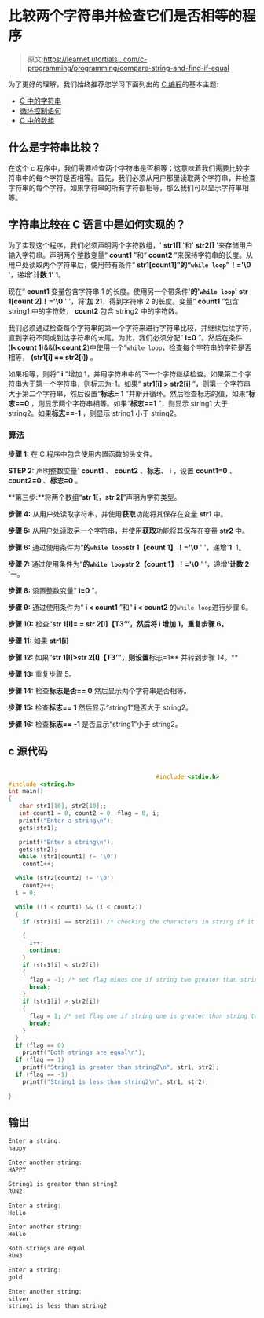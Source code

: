 # 比较两个字符串并检查它们是否相等的程序

> 原文:[https://learnet utortials . com/c-programming/programming/compare-string-and-find-if-equal](https://learnetutorials.com/c-programming/programs/compare-strings-and-find-if-equal)

为了更好的理解，我们始终推荐您学习下面列出的 [C 编程](../ "C programming")的基本主题:

*   [C 中的字符串](../../c-programming/strings)
*   [循环控制语句](../../c-programming/loop-control-statements)
*   [C 中的数组](../../c-programming/array)

## 什么是字符串比较？

在这个 c 程序中，我们需要检查两个字符串是否相等；这意味着我们需要比较字符串中的每个字符是否相等。首先，我们必须从用户那里读取两个字符串，并检查字符串的每个字符。如果字符串的所有字符都相等，那么我们可以显示字符串相等。

## 字符串比较在 C 语言中是如何实现的？

为了实现这个程序，我们必须声明两个字符数组，' **str1[]** '和' **str2[]** '来存储用户输入字符串。声明两个整数变量“ **count1** ”和“ **count2** ”来保持字符串的长度。从用户处读取两个字符串后，使用带有条件“ **str1[count1]”的“`while loop`”！='\0** '，递增'**计数 1**' 1。

现在“ **count1** 变量包含字符串 1 的长度。使用另一个带条件'**的'`while loop`' str 1[count 2]！='\0** ' '，将'**加 2**1，得到字符串 2 的长度。变量“ **count1** ”包含string1 中的字符数， **count2** 包含 string2 中的字符数。

我们必须通过检查每个字符串的第一个字符来进行字符串比较，并继续后续字符，直到字符不同或到达字符串的末尾。为此，我们必须分配“ **i=0** ”。然后在条件(**I<count 1**)&&(**I<count 2**)中使用一个“`while loop`，检查每个字符串的字符是否相等， **(str1[i] == str2[i])** 。

如果相等，则将“ **i** ”增加 1，并用字符串中的下一个字符继续检查。如果第二个字符串大于第一个字符串，则标志为-1。如果“ **str1[i] > str2[i]** ”，则第一个字符串大于第二个字符串，然后设置“**标志= 1** ”并断开循环。然后检查标志的值，如果“**标志==0** ，则显示两个字符串相等。如果“**标志==1** ”，则显示 string1 大于 string2。如果**标志==-1** ，则显示 string1 小于 string2。

### 算法

**步骤 1:** 在 C 程序中包含使用内置函数的头文件。

**STEP 2:** 声明整数变量' **count1** 、 **count2** 、**标志**、 **i** ，设置 **count1=0** 、 **count2=0** 、**标志=0** 。

**第三步:**将两个数组“**str 1[**，**str 2[**”声明为字符类型。

**步骤 4:** 从用户处读取字符串，并使用**获取**功能将其保存在变量 **str1** 中。

**步骤 5:** 从用户处读取另一个字符串，并使用**获取**功能将其保存在变量 **str2** 中。

**步骤 6:** 通过使用条件为“**的`while loop`str 1【count 1】！='\0** ' '，递增'**1**' 1。

**步骤 7:** 通过使用条件为“**的`while loop`str 2【count 1】！='\0** ' '，递增'**计数 2** '一。

**步骤 8:** 设置整数变量“ **i=0** ”。

**步骤 9:** 通过使用条件为“ **i < count1** ”和“ **i < count2** 的`while loop`进行步骤 6。

**步骤 10:** 检查“**str 1[I]= = str 2[I]【T3’”，然后将 **i** 增加 1，重复步骤 6。**

**步骤 11:** 如果 **str1[i]**

**步骤 12:** 如果“**str 1[I]>str 2[I]【T3’”，则设置**标志=1** 并转到步骤 14。**

**步骤 13:** 重复步骤 5。

**步骤 14:** 检查**标志是否== 0** 然后显示两个字符串是否相等。

**步骤 15:** 检查**标志== 1** 然后显示“string1”是否大于 string2。

**步骤 16:** 检查**标志== -1** 是否显示“string1”小于 string2。

## c 源代码

```c

                                          #include <stdio.h>
#include <string.h>
int main()
{
   char str1[10], str2[10];;
   int count1 = 0, count2 = 0, flag = 0, i;
   printf("Enter a string\n");
   gets(str1);

   printf("Enter a string\n");
   gets(str2);
   while (str1[count1] != '\0')
    count1++;

  while (str2[count2] != '\0')
    count2++;
  i = 0;

  while ((i < count1) && (i < count2))
  {
    if (str1[i] == str2[i]) /* checking the characters in string if it is equal or not */

    {
      i++;
      continue;
    }
    if (str1[i] < str2[i])
    {
      flag = -1; /* set flag minus one if string two greater than string one */
      break;
    }
    if (str1[i] > str2[i])
    {
      flag = 1; /* set flag one if string one is greater than string two */
      break;
    }
  }
  if (flag == 0)
    printf("Both strings are equal\n");
  if (flag == 1)
    printf("String1 is greater than string2\n", str1, str2);
  if (flag == -1)
    printf("String1 is less than string2\n", str1, str2);

}

```

## 输出

```c
Enter a string:
happy

Enter another string:
HAPPY

String1 is greater than string2
RUN2

Enter a string:
Hello

Enter another string:
Hello

Both strings are equal
RUN3

Enter a string:
gold

Enter another string:
silver
string1 is less than string2
```